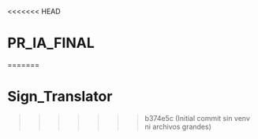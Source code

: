 <<<<<<< HEAD
# PR_IA_FINAL
=======
# Sign_Translator

>>>>>>> b374e5c (Initial commit sin venv ni archivos grandes)
